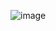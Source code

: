 ![image](https://github.com/danishadriansyah/Tugas-4-Pweb/assets/139879863/a9e2f668-b2e2-4628-94da-5844fa9078b7)
